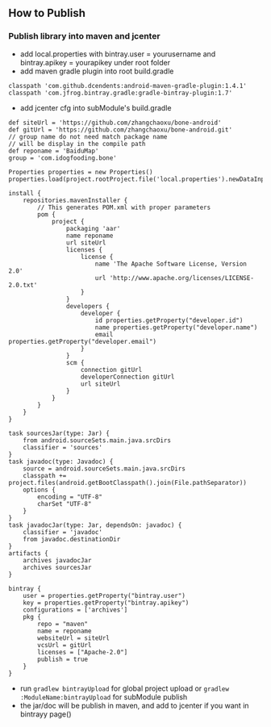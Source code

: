 ## How to Publish

### Publish library into maven and jcenter
*  add local.properties with bintray.user = yourusername and bintray.apikey = yourapikey under root folder
*  add maven gradle plugin into root build.gradle
```
classpath 'com.github.dcendents:android-maven-gradle-plugin:1.4.1'
classpath 'com.jfrog.bintray.gradle:gradle-bintray-plugin:1.7'
```
*  add jcenter cfg into subModule's build.gradle
```
def siteUrl = 'https://github.com/zhangchaoxu/bone-android'
def gitUrl = 'https://github.com/zhangchaoxu/bone-android.git'
// group name do not need match package name
// will be display in the compile path
def reponame = 'BaiduMap'
group = 'com.idogfooding.bone'

Properties properties = new Properties()
properties.load(project.rootProject.file('local.properties').newDataInputStream())

install {
    repositories.mavenInstaller {
        // This generates POM.xml with proper parameters
        pom {
            project {
                packaging 'aar'
                name reponame
                url siteUrl
                licenses {
                    license {
                        name 'The Apache Software License, Version 2.0'
                        url 'http://www.apache.org/licenses/LICENSE-2.0.txt'
                    }
                }
                developers {
                    developer {
                        id properties.getProperty("developer.id")
                        name properties.getProperty("developer.name")
                        email properties.getProperty("developer.email")
                    }
                }
                scm {
                    connection gitUrl
                    developerConnection gitUrl
                    url siteUrl
                }
            }
        }
    }
}

task sourcesJar(type: Jar) {
    from android.sourceSets.main.java.srcDirs
    classifier = 'sources'
}
task javadoc(type: Javadoc) {
    source = android.sourceSets.main.java.srcDirs
    classpath += project.files(android.getBootClasspath().join(File.pathSeparator))
    options {
        encoding = "UTF-8"
        charSet "UTF-8"
    }
}
task javadocJar(type: Jar, dependsOn: javadoc) {
    classifier = 'javadoc'
    from javadoc.destinationDir
}
artifacts {
    archives javadocJar
    archives sourcesJar
}

bintray {
    user = properties.getProperty("bintray.user")
    key = properties.getProperty("bintray.apikey")
    configurations = ['archives']
    pkg {
        repo = "maven"
        name = reponame
        websiteUrl = siteUrl
        vcsUrl = gitUrl
        licenses = ["Apache-2.0"]
        publish = true
    }
}
```
*  run `gradlew bintrayUpload` for global project upload or `gradlew :ModuleName:bintrayUpload` for subModule publish
*  the jar/doc will be publish in maven, and add to jcenter if you want in bintrayy page()

